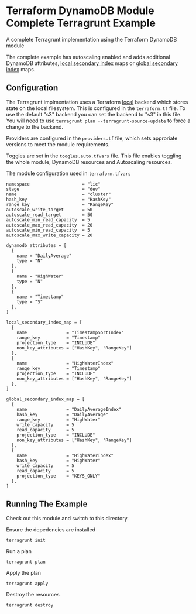 # Terraform DynamoDB Module Complete Terragrunt Example
A complete Terragrunt implementation using the Terraform DynamoDB module

The complete example has autoscaling enabled and adds additional
DynamoDB attributes, [local secondary
index](https://docs.aws.amazon.com/amazondynamodb/latest/developerguide/LSI.html)
maps or [global secondary
index](https://docs.aws.amazon.com/amazondynamodb/latest/developerguide/LSI.html)
maps.

## Configuration
The Terragrunt implmentation uses a Terraform
[local](https://www.terraform.io/docs/backends/types/local.html) backend which
stores state on the local filesystem. This is configured in the `terraform.tf`
file. To use the default "s3" backend you can set the backend to "s3" in this
file. You will need to use `terragrunt plan --terragrunt-source-update` to force
a change to the backend.

Providers are configured in the `providers.tf` file, which sets approriate
versions to meet the module requirements.

Toggles are set in the `toogles.auto.tfvars` file. This file enables toggling
the whole module, DynamoDB resources and Autoscaling resources.

The module configuration used in `terraform.tfvars`
```
namespace                    = "lic"
stage                        = "dev"
name                         = "cluster"
hash_key                     = "HashKey"
range_key                    = "RangeKey"
autoscale_write_target       = 50
autoscale_read_target        = 50
autoscale_min_read_capacity  = 5
autoscale_max_read_capacity  = 20
autoscale_min_read_capacity  = 5
autoscale_max_write_capacity = 20

dynamodb_attributes = [
  {
    name = "DailyAverage"
    type = "N"
  },
  {
    name = "HighWater"
    type = "N"
  },
  {
    name = "Timestamp"
    type = "S"
  },
]

local_secondary_index_map = [
  {
    name               = "TimestampSortIndex"
    range_key          = "Timestamp"
    projection_type    = "INCLUDE"
    non_key_attributes = ["HashKey", "RangeKey"]
  },
  {
    name               = "HighWaterIndex"
    range_key          = "Timestamp"
    projection_type    = "INCLUDE"
    non_key_attributes = ["HashKey", "RangeKey"]
  },
]

global_secondary_index_map = [
  {
    name               = "DailyAverageIndex"
    hash_key           = "DailyAverage"
    range_key          = "HighWater"
    write_capacity     = 5
    read_capacity      = 5
    projection_type    = "INCLUDE"
    non_key_attributes = ["HashKey", "RangeKey"]
  },
  {
    name               = "HighWaterIndex"
    hash_key           = "HighWater"
    write_capacity     = 5
    read_capacity      = 5
    projection_type    = "KEYS_ONLY"
  },
]
```

## Running The Example
Check out this module and switch to this directory.

Ensure the depedencies are installed
```
terragrunt init
```

Run a plan
```
terragrunt plan
```

Apply the plan
```
terragrunt apply
```

Destroy the resources
```
terragrunt destroy
```
